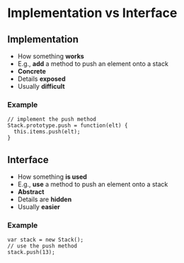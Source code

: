# Implementation vs Interface

## Implementation

- How something **works**
- E.g., **add** a method to push an element onto a stack
- **Concrete**
- Details **exposed**
- Usually **difficult**

### Example

```
// implement the push method
Stack.prototype.push = function(elt) {
  this.items.push(elt);
}
```

## Interface

- How something **is used**
- E.g., **use** a method to push an element onto a stack
- **Abstract**
- Details are **hidden**
- Usually **easier**

### Example

```
var stack = new Stack();
// use the push method
stack.push(13);
```
